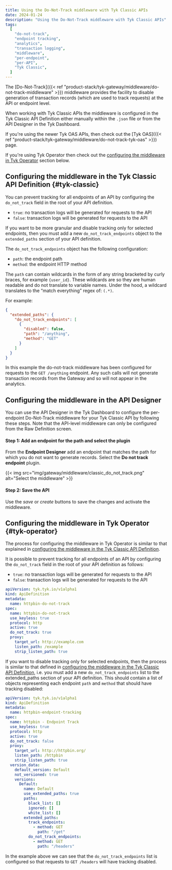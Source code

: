 ```yaml
---
title: Using the Do-Not-Track middleware with Tyk Classic APIs
date: 2024-01-24
description: "Using the Do-Not-Track middleware with Tyk Classic APIs"
tags:
  [
    "do-not-track",
    "endpoint tracking",
    "analytics",
    "transaction logging",
    "middleware",
    "per-endpoint",
    "per-API",
    "Tyk Classic",
  ]
---
```


The [Do-Not-Track]({{< ref "product-stack/tyk-gateway/middleware/do-not-track-middleware" >}}) middleware provides the facility to disable generation of transaction records (which are used to track requests) at the API or endpoint level.

When working with Tyk Classic APIs the middleware is configured in the Tyk Classic API Definition either manually within the `.json` file or from the API Designer in the Tyk Dashboard.

If you're using the newer Tyk OAS APIs, then check out the [Tyk OAS]({{< ref "product-stack/tyk-gateway/middleware/do-not-track-tyk-oas" >}}) page.

If you're using Tyk Operator then check out the [configuring the middleware in Tyk Operator](#tyk-operator) section below.

## Configuring the middleware in the Tyk Classic API Definition {#tyk-classic}

You can prevent tracking for all endpoints of an API by configuring the `do_not_track` field in the root of your API definition.

- `true`: no transaction logs will be generated for requests to the API
- `false`: transaction logs will be generated for requests to the API

If you want to be more granular and disable tracking only for selected endpoints, then you must add a new `do_not_track_endpoints` object to the `extended_paths` section of your API definition.

The `do_not_track_endpoints` object has the following configuration:

- `path`: the endpoint path
- `method`: the endpoint HTTP method

The `path` can contain wildcards in the form of any string bracketed by curly braces, for example `{user_id}`. These wildcards are so they are human readable and do not translate to variable names. Under the hood, a wildcard translates to the “match everything” regex of: `(.*)`.

For example:

```json {linenos=true, linenostart=1}
{
  "extended_paths": {
    "do_not_track_endpoints": [
      {
        "disabled": false,
        "path": "/anything",
        "method": "GET"
      }
    ]
  }
}
```

In this example the do-not-track middleware has been configured for requests to the `GET /anything` endpoint. Any such calls will not generate transaction records from the Gateway and so will not appear in the analytics.

## Configuring the middleware in the API Designer

You can use the API Designer in the Tyk Dashboard to configure the per-endpoint Do-Not-Track middleware for your Tyk Classic API by following these steps. Note that the API-level middleware can only be configured from the Raw Definition screen.

#### Step 1: Add an endpoint for the path and select the plugin

From the **Endpoint Designer** add an endpoint that matches the path for which you do not want to generate records. Select the **Do not track endpoint** plugin.

{{< img src="img/gateway/middleware/classic_do_not_track.png" alt="Select the middleware" >}}

#### Step 2: Save the API

Use the _save_ or _create_ buttons to save the changes and activate the middleware.

## Configuring the middleware in Tyk Operator {#tyk-operator}

The process for configuring the middleware in Tyk Operator is similar to that explained in [configuring the middleware in the Tyk Classic API Definition](#tyk-classic).

It is possible to prevent tracking for all endpoints of an API by configuring the `do_not_track` field in the root of your API definition as follows:

- `true`: no transaction logs will be generated for requests to the API
- `false`: transaction logs will be generated for requests to the API

```yaml {linenos=true, linenostart=1, hl_lines=["10"]}
apiVersion: tyk.tyk.io/v1alpha1
kind: ApiDefinition
metadata:
  name: httpbin-do-not-track
spec:
  name: httpbin-do-not-track
  use_keyless: true
  protocol: http
  active: true
  do_not_track: true
  proxy:
    target_url: http://example.com
    listen_path: /example
    strip_listen_path: true
```

If you want to disable tracking only for selected endpoints, then the process is similar to that defined in [configuring the middleware in the Tyk Classic API Definition](#tyk-classic), i.e. you must add a new `do_not_track_endpoints` list to the extended_paths section of your API definition.
This should contain a list of objects representing each endpoint `path` and `method` that should have tracking disabled:

```yaml {linenos=true, linenostart=1, hl_lines=["31-33"]}
apiVersion: tyk.tyk.io/v1alpha1
kind: ApiDefinition
metadata:
  name: httpbin-endpoint-tracking
spec:
  name: httpbin - Endpoint Track
  use_keyless: true
  protocol: http
  active: true
  do_not_track: false
  proxy:
    target_url: http://httpbin.org/
    listen_path: /httpbin
    strip_listen_path: true
  version_data:
    default_version: Default
    not_versioned: true
    versions:
      Default:
        name: Default
        use_extended_paths: true
        paths:
          black_list: []
          ignored: []
          white_list: []
        extended_paths:
          track_endpoints:
            - method: GET
              path: "/get"
          do_not_track_endpoints:
            - method: GET
              path: "/headers"
```

In the example above we can see that the `do_not_track_endpoints` list is configured so that requests to `GET /headers` will have tracking disabled.
